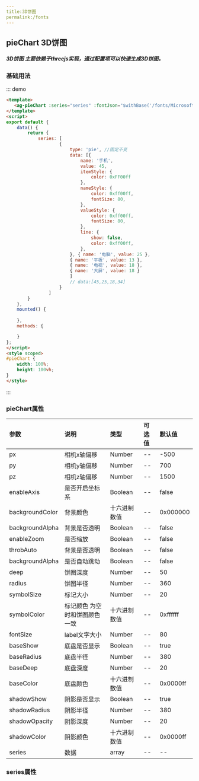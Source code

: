 ```yaml
---
title:3D饼图
permalink:/fonts
---
```


## pieChart 3D饼图
##### 3D饼图 主要依赖于threejs实现，通过配置项可以快速生成3D饼图。

### 基础用法
::: demo
``` html
<template>
   <ag-pieChart :series="series" :fontJson="$withBase('/fonts/Microsoft _YaHei_Regular.json')"></ag-pieChart>
</template>
<script>
export default {
    data() {
        return {
            series: [
                    {
                        type: 'pie', //固定不变
                        data: [{
                            name: '手机',
                            value: 45,
                            itemStyle: {
                                color: 0xFF00ff
                            },
                            nameStyle: {
                                color: 0xff00ff,
                                fontSize: 80,
                            },
                            valueStyle: {
                                color: 0xff00ff,
                                fontSize: 80,
                            },
                            line: {
                                show: false,
                                color: 0xff00ff,
                            },
                        }, { name: '电脑', value: 25 },
                        { name: '平板', value: 13 },
                        { name: '电视', value: 18 },
                        { name: '大屏', value: 18 }
                        ]
                        // data:[45,25,18,34]
                    }
                ]
        }
    },
    mounted() {
        
    },
    methods: {

    }
};
</script>
<style scoped>
#pieChart {
    width: 100%;
    height: 100vh;
}
</style>
```

:::


### pieChart属性
|参数|说明| 类型|可选值|默认值|
|:-|:-|:-|:-|:-|
| px | 相机x轴偏移 | Number | -- | -500 |
| py | 相机y轴偏移 | Number | -- | 700 |
| pz | 相机z轴偏移 | Number | -- | 1500 |
| enableAxis | 是否开启坐标系 | Boolean | -- | false |
| backgroundColor | 背景颜色 | 十六进制数值 | -- | 0x000000 |
| backgroundAlpha | 背景是否透明 | Boolean | -- | false |
| enableZoom | 是否缩放 | Boolean | -- | false |
| throbAuto | 背景是否透明 | Boolean | -- | false |
| backgroundAlpha | 是否自动跳动 | Boolean | -- | false |
| deep | 饼图深度 | Number | -- | 50 |
| radius | 饼图半径 | Number | -- | 360 |
| symbolSize | 标记大小 | Number | -- | 20 |
| symbolColor | 标记颜色 为空时和饼图颜色一致 | 十六进制数值 | -- | 0xffffff|
| fontSize | label文字大小 | Number | -- | 80 |
| baseShow | 底盘是否显示 | Boolean | -- | true |
| baseRadius | 底盘半径 | Number | -- | 380 |
| baseDeep | 底盘深度 | Number | -- | 20 |
| baseColor | 底盘颜色 | 十六进制数值 | -- | 0x0000ff |
| shadowShow | 阴影是否显示 | Boolean | -- | true |
| shadowRadius | 阴影半径 | Number | -- | 380 |
| shadowOpacity | 阴影深度 | Number | -- | 20 |
| shadowColor | 阴影颜色 | 十六进制数值 | -- | 0x0000ff |
| series | 数据 | array | -- | -- |

### series属性

